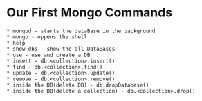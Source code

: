 # Our First Mongo Commands

	* mongod - starts the dataBase in the background
	* mongo - oppens the shell
	* help
	* show dbs - show the all DataBases
	* use - use and create a DB
	* insert - db.<collection>.insert()
	* find - db.<collection>.find()
	* update - db.<collection>.update()
	* remove - db.<collection>.remove()
	* inside the DB(delete DB) - db.dropDatabase()
	* inside the DB(delete a collection) - db.<collection>.drop()